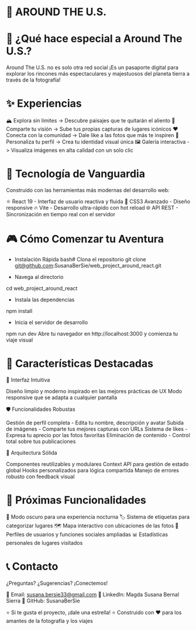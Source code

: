 # 🌅 AROUND THE U.S.

# 🎯 ¿Qué hace especial a Around The U.S.?

Around The U.S. no es solo otra red social ¡Es un pasaporte digital para explorar los rincones más espectaculares y majestuosos del planeta tierra a través de la fotografía!

# ✨ Experiencias

🏔️ Explora sin límites -> Descubre paisajes que te quitarán el aliento
📸 Comparte tu visión -> Sube tus propias capturas de lugares icónicos
❤️ Conecta con la comunidad -> Dale like a las fotos que más te inspiren
👤 Personaliza tu perfil -> Crea tu identidad visual única
🖼️ Galería interactiva -> Visualiza imágenes en alta calidad con un solo clic

# 🚀 Tecnología de Vanguardia

Construido con las herramientas más modernas del desarrollo web:

⚛️ React 19 - Interfaz de usuario reactiva y fluida
🎨 CSS3 Avanzado - Diseño responsive
🔥 Vite - Desarrollo ultra-rápido con hot reload
🌐 API REST - Sincronización en tiempo real con el servidor

# 🎮 Cómo Comenzar tu Aventura

- Instalación Rápida
  bash# Clona el repositorio
  git clone git@github.com:SusanaBerSie/web_project_around_react.git

- Navega al directorio

cd web_project_around_react

- Instala las dependencias

npm install

- Inicia el servidor de desarrollo

npm run dev
Abre tu navegador en http://localhost:3000 y comienza tu viaje visual

# 📱 Características Destacadas

🎨 Interfaz Intuitiva

Diseño limpio y moderno inspirado en las mejores prácticas de UX
Modo responsive que se adapta a cualquier pantalla

🛡️ Funcionalidades Robustas

Gestión de perfil completa - Edita tu nombre, descripción y avatar
Subida de imágenes - Comparte tus mejores capturas con URLs
Sistema de likes - Expresa tu aprecio por las fotos favoritas
Eliminación de contenido - Control total sobre tus publicaciones

🔧 Arquitectura Sólida

Componentes reutilizables y modulares
Context API para gestión de estado global
Hooks personalizados para lógica compartida
Manejo de errores robusto con feedback visual

# 🎯 Próximas Funcionalidades

🌙 Modo oscuro para una experiencia nocturna
🏷️ Sistema de etiquetas para categorizar lugares
🗺️ Mapa interactivo con ubicaciones de las fotos
👥 Perfiles de usuarios y funciones sociales ampliadas
📊 Estadísticas personales de lugares visitados

# 📞 Contacto

¿Preguntas? ¿Sugerencias? ¡Conectemos!

📧 Email: susana.bersie33@gmail.com
💼 LinkedIn: Magda Susana Bernal Sierra
🐙 GitHub: SusanaBerSie

⭐ Si te gusta el proyecto, ¡dale una estrella! ⭐
Construido con ❤️ para los amantes de la fotografía y los viajes
